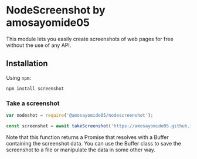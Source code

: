 # NodeScreenshot by amosayomide05
This module lets you easily create screenshots of web pages for free without the use of any API.

## Installation

Using `npm`:

	npm install screenshot

### Take a screenshot

```js
var nodeshot = require('@amosayomide05/nodescreenshot');

const screenshot = await takeScreenshot('https://amosayomide05.github.io');
```

Note that this function returns a Promise that resolves with a Buffer containing the screenshot data. You can use the Buffer class to save the screenshot to a file or manipulate the data in some other way.
